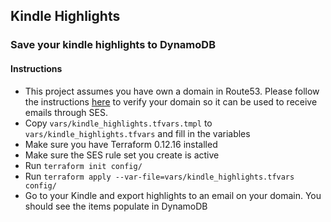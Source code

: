 ## Kindle Highlights

### Save your kindle highlights to DynamoDB

#### Instructions

* This project assumes you have own a domain in Route53.  Please follow the instructions [here](https://docs.aws.amazon.com/ses/latest/DeveloperGuide/receiving-email-getting-started-verify.html) to verify your domain so it can be used to receive emails through SES.
* Copy `vars/kindle_highlights.tfvars.tmpl` to `vars/kindle_highlights.tfvars` and fill in the variables
* Make sure you have Terraform 0.12.16 installed
* Make sure the SES rule set you create is active
* Run `terraform init config/`
* Run `terraform apply --var-file=vars/kindle_highlights.tfvars config/`
* Go to your Kindle and export highlights to an email on your domain.  You should see the items populate in DynamoDB
